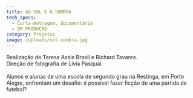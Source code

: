 ```yaml
---
title: AO SOL E À SOMBRA
tech_specs:
  - Curta-metragem, documentário
  - EM PRODUÇÃO
category: Projetos
image: /uploads/sol-sombra.jpg
---
```

R﻿ealização de Teresa Assis Brasil e Richard Tavares.\
D﻿ireção de fotografia de Lívia Pasqual.\
\
Alunos e alunas de uma escola de segundo grau na Restinga, em Porto Alegre, enfrentam um desafio: é possível fazer ficção de uma partida de futebol?